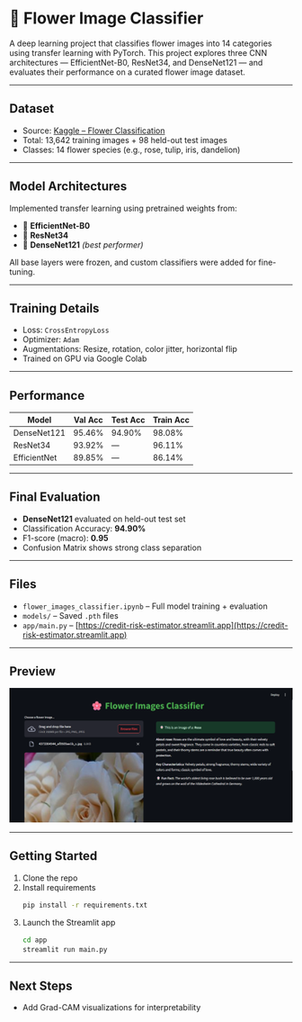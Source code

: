 # 🌼 Flower Image Classifier

A deep learning project that classifies flower images into 14 categories using transfer learning with PyTorch. This project explores three CNN architectures — EfficientNet-B0, ResNet34, and DenseNet121 — and evaluates their performance on a curated flower image dataset.

---

## Dataset

- Source: [Kaggle – Flower Classification](https://www.kaggle.com/datasets/marquis03/flower-classification)
- Total: 13,642 training images + 98 held-out test images
- Classes: 14 flower species (e.g., rose, tulip, iris, dandelion)

---

## Model Architectures

Implemented transfer learning using pretrained weights from:
- 🔸 **EfficientNet-B0**
- 🔹 **ResNet34**
- 🔸 **DenseNet121** *(best performer)*

All base layers were frozen, and custom classifiers were added for fine-tuning.

---

## Training Details

- Loss: `CrossEntropyLoss`
- Optimizer: `Adam`
- Augmentations: Resize, rotation, color jitter, horizontal flip
- Trained on GPU via Google Colab

---

## Performance

| Model        | Val Acc | Test Acc | Train Acc |
|--------------|---------|----------|-----------|
| DenseNet121  | 95.46%  | 94.90%   | 98.08%    |
| ResNet34     | 93.92%  | —        | 96.11%    |
| EfficientNet | 89.85%  | —        | 86.14%    |

---

## Final Evaluation

- **DenseNet121** evaluated on held-out test set
- Classification Accuracy: **94.90%**
- F1-score (macro): **0.95**
- Confusion Matrix shows strong class separation

---

## Files

- `flower_images_classifier.ipynb` – Full model training + evaluation
- `models/` – Saved `.pth` files
- `app/main.py` – [https://credit-risk-estimator.streamlit.app](https://credit-risk-estimator.streamlit.app)

---

## Preview

![App Screenshot](app/flower_classifier_app.png)

---
## Getting Started

1. Clone the repo
2. Install requirements  
   ```bash
   pip install -r requirements.txt
   ```
3. Launch the Streamlit app
    ```bash
    cd app
    streamlit run main.py
    ```
---
## Next Steps

- Add Grad-CAM visualizations for interpretability
